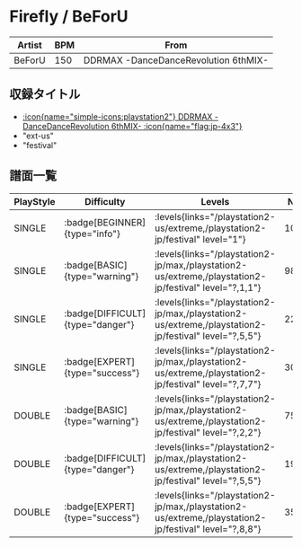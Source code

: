 # Firefly / BeForU

|Artist|BPM|From|
|------|---|----|
|BeForU|150|DDRMAX -DanceDanceRevolution 6thMIX-|

## 収録タイトル

- [:icon{name="simple-icons:playstation2"} DDRMAX -DanceDanceRevolution 6thMIX- :icon{name="flag:jp-4x3"}](/playstation2-jp/max)
- "ext-us"
- "festival"

## 譜面一覧

|PlayStyle|Difficulty|Levels|Notes|Movie|
|---------|----------|------|-----|-----|
|SINGLE| :badge[BEGINNER]{type="info"}| :levels{links="/playstation2-us/extreme,/playstation2-jp/festival" level="1"}|102/0||
|SINGLE| :badge[BASIC]{type="warning"}| :levels{links="/playstation2-jp/max,/playstation2-us/extreme,/playstation2-jp/festival" level="?,1,1"}|98/9||
|SINGLE| :badge[DIFFICULT]{type="danger"}| :levels{links="/playstation2-jp/max,/playstation2-us/extreme,/playstation2-jp/festival" level="?,5,5"}|227/43||
|SINGLE| :badge[EXPERT]{type="success"}| :levels{links="/playstation2-jp/max,/playstation2-us/extreme,/playstation2-jp/festival" level="?,7,7"}|301/38||
|DOUBLE| :badge[BASIC]{type="warning"}| :levels{links="/playstation2-jp/max,/playstation2-us/extreme,/playstation2-jp/festival" level="?,2,2"}|75/12||
|DOUBLE| :badge[DIFFICULT]{type="danger"}| :levels{links="/playstation2-jp/max,/playstation2-us/extreme,/playstation2-jp/festival" level="?,5,5"}|197/33||
|DOUBLE| :badge[EXPERT]{type="success"}| :levels{links="/playstation2-jp/max,/playstation2-us/extreme,/playstation2-jp/festival" level="?,8,8"}|359/25||
